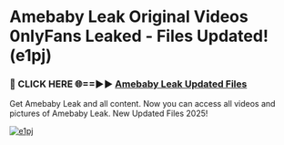 # Amebaby Leak Original Videos 0nlyFans Leaked - Files Updated! (e1pj)

<h3>🔴 CLICK HERE 🌐==►► <a href="https://wtach.club/leakvideo/" rel="nofollow">Amebaby Leak Updated Files</a></h3>

Get Amebaby Leak and all content. Now you can access all videos and pictures of Amebaby Leak. New Updated Files 2025!

[![e1pj](https://i.imgur.com/PQ7UWWw.gif)](https://wtach.club/leakvideo/)
